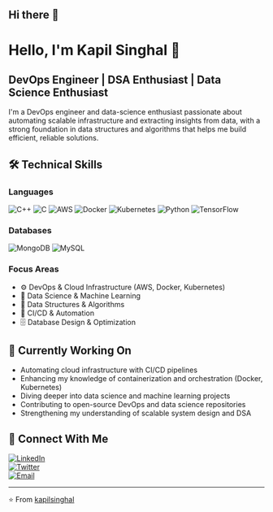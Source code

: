 ## Hi there 👋

<!--
**KapilSinghal21/KapilSinghal21** is a ✨ _special_ ✨ repository because its `README.md` (this file) appears on your GitHub profile.

Here are some ideas to get you started:

- 🔭 I’m currently working on ...
- 🌱 I’m currently learning ...
- 👯 I’m looking to collaborate on ...
- 🤔 I’m looking for help with ...
- 💬 Ask me about ...
- 📫 How to reach me: ...
- 😄 Pronouns: ...
- ⚡ Fun fact: ...
-->
# Hello, I'm Kapil Singhal 👋

## DevOps Engineer | DSA Enthusiast | Data Science Enthusiast

I'm a DevOps engineer and data-science enthusiast passionate about automating scalable infrastructure and extracting insights from data, with a strong foundation in data structures and algorithms that helps me build efficient, reliable solutions.

## 🛠️ Technical Skills

### Languages
![C++](https://img.shields.io/badge/-C++-00599C?style=flat-square&logo=c%2B%2B&logoColor=white)
![C](https://img.shields.io/badge/-C-A8B9CC?style=flat-square&logo=c&logoColor=white)
![AWS](https://img.shields.io/badge/-AWS-232F3E?style=flat-square&logo=amazon-aws&logoColor=white)
![Docker](https://img.shields.io/badge/-Docker-2496ED?style=flat-square&logo=docker&logoColor=white)
![Kubernetes](https://img.shields.io/badge/-Kubernetes-326CE5?style=flat-square&logo=kubernetes&logoColor=white)
![Python](https://img.shields.io/badge/-Python-3776AB?style=flat-square&logo=python&logoColor=white)
![TensorFlow](https://img.shields.io/badge/-TensorFlow-FF6F00?style=flat-square&logo=tensorflow&logoColor=white)


### Databases
![MongoDB](https://img.shields.io/badge/-MongoDB-47A248?style=flat-square&logo=mongodb&logoColor=white)
![MySQL](https://img.shields.io/badge/-MySQL-4479A1?style=flat-square&logo=mysql&logoColor=white)

### Focus Areas
- ⚙️ DevOps & Cloud Infrastructure (AWS, Docker, Kubernetes)
- 🤖 Data Science & Machine Learning
- 🧮 Data Structures & Algorithms
- 🔄 CI/CD & Automation
- 🗄️ Database Design & Optimization

## 🌱 Currently Working On

- Automating cloud infrastructure with CI/CD pipelines  
- Enhancing my knowledge of containerization and orchestration (Docker, Kubernetes)  
- Diving deeper into data science and machine learning projects  
- Contributing to open-source DevOps and data science repositories  
- Strengthening my understanding of scalable system design and DSA

## 🔗 Connect With Me

[![LinkedIn](https://img.shields.io/badge/-LinkedIn-0077B5?style=flat-square&logo=linkedin&logoColor=white)](https://www.linkedin.com/in/KapilSinghal21/)  
[![Twitter](https://img.shields.io/badge/-Twitter-1DA1F2?style=flat-square&logo=twitter&logoColor=white)](https://twitter.com/<KapilSinghal_>)  
[![Email](https://img.shields.io/badge/-Email-D14836?style=flat-square&logo=gmail&logoColor=white)](mailto:kapilsinghal1805@gmail.com)


---

⭐️ From [kapilsinghal](https://github.com/KapilSinghal21)

